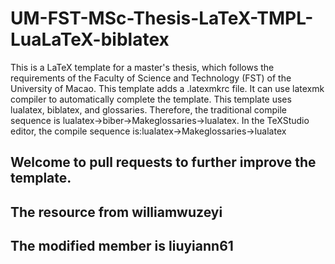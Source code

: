 # UM-FST-MSc-Thesis-LaTeX-TMPL-LuaLaTeX-biblatex
This is a LaTeX template for a master's thesis, which follows the requirements of the Faculty of Science and Technology (FST) of the University of Macao.
This template adds a .latexmkrc file. It can use latexmk compiler to automatically complete the template.
This template uses lualatex, biblatex, and glossaries. 
Therefore, the traditional compile sequence is lualatex->biber->Makeglossaries->lualatex. In the TeXStudio editor, the compile sequence is:lualatex->Makeglossaries->lualatex
## Welcome to pull requests to further improve the template.
## The resource from williamwuzeyi
## The modified member is liuyiann61

